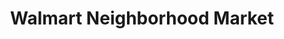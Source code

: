 ---
title: "Walmart Neighborhood Market"
url: /marietta/walmart-neighborhood-market/
shop: supermarket
---